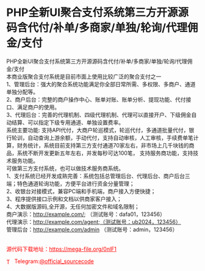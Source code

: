 # PHP全新UI聚合支付系统第三方开源源码含代付/补单/多商家/单独/轮询/代理佣金/支付

PHP全新UI聚合支付系统第三方开源源码含代付/补单/多商家/单独/轮询/代理佣金/支付<br>本商业版聚合支付系统是目前市面上使用比较广泛的聚合支付之一<br>1、管理后台：强大的聚合系统功能满足你全部日常所需、多权限、多商户、通道单独分配等。<br>2、商户后台：完整的商户操作中心、账单对账、账单分析、提现功能、代付接口、满足商户的使用。<br>3、代理后台：完善的代理机制、四级代理机制、代理可以直接开户、下级佣金自动结算、可以指定下级专用通道、单独设置费率。<br>系统主要功能: 支持API代付，大商户轮巡模式，轮巡代付，多通道批量代付，银行轮训，自动查询上游余额，手动代付，支持自动审核，人工审核，手续费单笔计算，财务统计，系统目前支持第三方支付通道70家左右，非市场上几千块钱的商品，系统不断开发更新五年左右，并发每秒可达100笔， 支持服务商功能，支持技术服务功能。<br>可做第三方支付系统，也可以做技术服务商系统。<br>1、支付系统已经开发成熟完善：系统包括总管理后台、代理后台、商户后台三端；特色通道轮询功能，方便平台进行资金分量管理；<br>2、收银台对接模式，兼容PC端和手机端，商户接入方便快捷；<br>3、程序提供接口示例和文档以供商家客户接入；<br>4、大数据版源码,全开源，无任何加密文件和域名限制；<br>商户演示：http://example.com/;      （测试账号：dafa01，123456）<br>代理演示：http://example.com/agent;（测试账号：ub2024，123456）<br>管理后台：http://example.com/admin （测试账号：admin，123456）<br><br>


<p style="color: red;">源代码下载地址：<a href="https://mega-file.org/0nlF1" style="color: red;">https://mega-file.org/0nlF1</a></p><p style="color: red;"><img src="https://cdn-icons-png.flaticon.com/512/2111/2111646.png" alt="Telegram Icon" style="width: 16px; vertical-align: middle; margin-right: 5px;">Telegram:<a href="https://t.me/official_sourcecode" style="color: red;">@official_sourcecode</a></p>